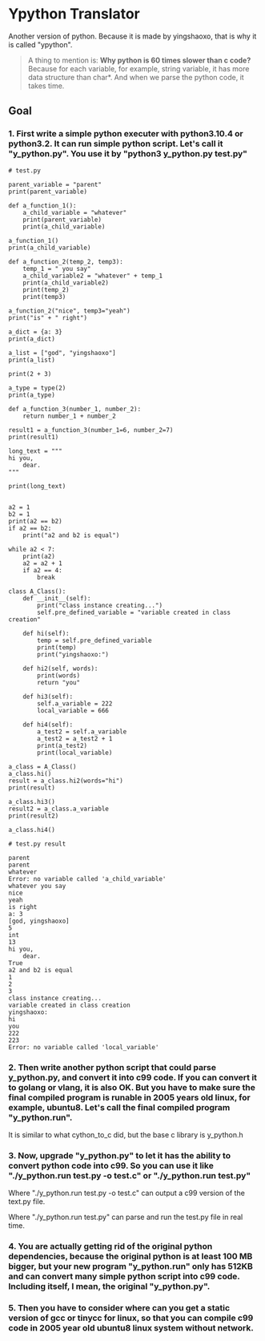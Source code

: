 # Ypython Translator

Another version of python. Because it is made by yingshaoxo, that is why it is called "ypython".

> A thing to mention is: **Why python is 60 times slower than c code?** Because for each variable, for example, string variable, it has more data structure than char*. And when we parse the python code, it takes time.

## Goal
### 1. First write a simple python executer with python3.10.4 or python3.2. It can run simple python script. Let's call it "y_python.py". You use it by "python3 y_python.py test.py"
```
# test.py

parent_variable = "parent"
print(parent_variable)

def a_function_1():
    a_child_variable = "whatever"
    print(parent_variable)
    print(a_child_variable)

a_function_1()
print(a_child_variable)

def a_function_2(temp_2, temp3):
    temp_1 = " you say"
    a_child_variable2 = "whatever" + temp_1
    print(a_child_variable2)
    print(temp_2)
    print(temp3)

a_function_2("nice", temp3="yeah")
print("is" + " right")

a_dict = {a: 3}
print(a_dict)

a_list = ["god", "yingshaoxo"]
print(a_list)

print(2 + 3)

a_type = type(2)
print(a_type)

def a_function_3(number_1, number_2):
    return number_1 + number_2

result1 = a_function_3(number_1=6, number_2=7)
print(result1)

long_text = """
hi you,
    dear.
"""

print(long_text)


a2 = 1
b2 = 1
print(a2 == b2)
if a2 == b2:
    print("a2 and b2 is equal")

while a2 < 7:
    print(a2)
    a2 = a2 + 1
    if a2 == 4:
        break

class A_Class():
    def __init__(self):
        print("class instance creating...")
        self.pre_defined_variable = "variable created in class creation"

    def hi(self):
        temp = self.pre_defined_variable
        print(temp)
        print("yingshaoxo:")

    def hi2(self, words):
        print(words)
        return "you"

    def hi3(self):
        self.a_variable = 222
        local_variable = 666

    def hi4(self):
        a_test2 = self.a_variable
        a_test2 = a_test2 + 1
        print(a_test2)
        print(local_variable)

a_class = A_Class()
a_class.hi()
result = a_class.hi2(words="hi")
print(result)

a_class.hi3()
result2 = a_class.a_variable
print(result2)

a_class.hi4()
```

```
# test.py result

parent
parent
whatever
Error: no variable called 'a_child_variable'
whatever you say
nice
yeah
is right
a: 3
[god, yingshaoxo]
5
int
13
hi you,
    dear.
True
a2 and b2 is equal
1
2
3
class instance creating...
variable created in class creation
yingshaoxo:
hi
you
222
223
Error: no variable called 'local_variable'
```

### 2. Then write another python script that could parse y_python.py, and convert it into c99 code. If you can convert it to golang or vlang, it is also OK. But you have to make sure the final compiled program is runable in 2005 years old linux, for example, ubuntu8. Let's call the final compiled program "y_python.run".

It is similar to what cython_to_c did, but the base c library is y_python.h

### 3. Now, upgrade "y_python.py" to let it has the ability to convert python code into c99. So you can use it like "./y_python.run test.py -o test.c" or "./y_python.run test.py"

Where "./y_python.run test.py -o test.c" can output a c99 version of the text.py file.

Where "./y_python.run test.py" can parse and run the test.py file in real time.

### 4. You are actually getting rid of the original python dependencies, because the original python is at least 100 MB bigger, but your new program "y_python.run" only has 512KB and can convert many simple python script into c99 code. Including itself, I mean, the original "y_python.py".

### 5. Then you have to consider where can you get a static version of gcc or tinycc for linux, so that you can compile c99 code in 2005 year old ubuntu8 linux system without network.
